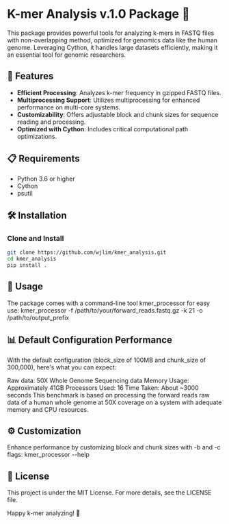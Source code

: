 # K-mer Analysis v.1.0 Package 🧬

This package provides powerful tools for analyzing k-mers in FASTQ files with non-overlapping method, optimized for genomics data like the human genome. Leveraging Cython, it handles large datasets efficiently, making it an essential tool for genomic researchers.

## 🌟 Features

- **Efficient Processing**: Analyzes k-mer frequency in gzipped FASTQ files.
- **Multiprocessing Support**: Utilizes multiprocessing for enhanced performance on multi-core systems.
- **Customizability**: Offers adjustable block and chunk sizes for sequence reading and processing.
- **Optimized with Cython**: Includes critical computational path optimizations.

## 📋 Requirements

- Python 3.6 or higher
- Cython
- psutil

## 🛠 Installation

### Clone and Install

```bash
git clone https://github.com/wjlim/kmer_analysis.git
cd kmer_analysis
pip install .
```

## 🚀 Usage
The package comes with a command-line tool kmer_processor for easy use:
kmer_processor -f /path/to/your/forward_reads.fastq.gz -k 21 -o /path/to/output_prefix

## 📊 Default Configuration Performance
With the default configuration (block_size of 100MB and chunk_size of 300,000), here's what you can expect:

Raw data: 50X Whole Genome Sequencing data
Memory Usage: Approximately 41GB
Processors Used: 16
Time Taken: About ~3000 seconds
This benchmark is based on processing the forward reads raw data of a human whole genome at 50X coverage on a system with adequate memory and CPU resources.

## ⚙️ Customization
Enhance performance by customizing block and chunk sizes with -b and -c flags:
kmer_processor --help

## 📄 License
This project is under the MIT License. For more details, see the LICENSE file.

Happy k-mer analyzing! 🧪